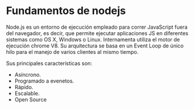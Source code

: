 # Fundamentos de nodejs

Node.js es un entorno de ejecución empleado para correr JavaScript fuera del navegador, es decir, que permite ejecutar aplicaciones JS en diferentes sistemas como OS X, Windows o Linux. Internamenta utiliza el motor de ejecución chrome V8. Su arquitectura se basa en un Event Loop de único hilo para el manejo de varios clientes al mismo tiempo.

Sus principales características son:
- Asíncrono.
- Programado a evenetos.
- Rápido.
- Escalable.
- Open Source
